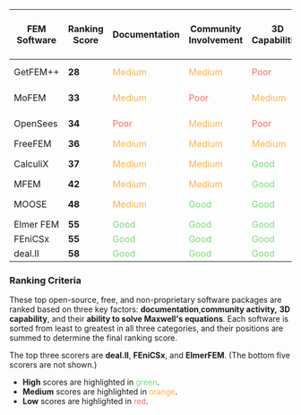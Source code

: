 
| FEM Software | Ranking Score | Documentation                             | Community Involvement                     | 3D Capabilities                           | Maxwell's Equations Capabilities          | Update Frequency                                 | Ease of Installation on Windows              | Has GUI                                | Language    |
| ------------ | ------------- | ----------------------------------------- | ----------------------------------------- | ----------------------------------------- | ----------------------------------------- | ------------------------------------------------ | -------------------------------------------- | -------------------------------------- | ----------- |
| GetFEM++     | **28**        | <span style="color:#ffb347">Medium</span> | <span style="color:#ffb347">Medium</span> | <span style="color:#ff6961">Poor</span>   | <span style="color:#ffb347">Medium</span> | <span style="color:#ffb347">Less Frequent</span> | <span style="color:#ff6961">Difficult</span> | <span style="color:#ff6961">No</span>  | C++         |
| MoFEM        | **33**        | <span style="color:#ffb347">Medium</span> | <span style="color:#ff6961">Poor</span>   | <span style="color:#ffb347">Medium</span> | <span style="color:#77dd77">Good</span>   | <span style="color:#ffb347">Less Frequent</span> | <span style="color:#ff6961">Difficult</span> | <span style="color:#ff6961">No</span>  | C++         |
| OpenSees     | **34**        | <span style="color:#ff6961">Poor</span>   | <span style="color:#ffb347">Medium</span> | <span style="color:#ff6961">Poor</span>   | <span style="color:#ff6961">Poor</span>   | <span style="color:#ffb347">Less Frequent</span> | <span style="color:#77dd77">Easy</span>      | <span style="color:#ff6961">No</span>  | C++         |
| FreeFEM      | **36**        | <span style="color:#ffb347">Medium</span> | <span style="color:#ffb347">Medium</span> | <span style="color:#ffb347">Medium</span> | <span style="color:#ffb347">Medium</span> | <span style="color:#77dd77">Frequent</span>      | <span style="color:#77dd77">Easy</span>      | <span style="color:#77dd77">Yes</span> | C++         |
| CalculiX     | **37**        | <span style="color:#ffb347">Medium</span> | <span style="color:#ffb347">Medium</span> | <span style="color:#77dd77">Good</span>   | <span style="color:#ff6961">Poor</span>   | <span style="color:#ffb347">Less Frequent</span> | <span style="color:#77dd77">Easy</span>      | <span style="color:#ff6961">No</span>  | C           |
| MFEM         | **42**        | <span style="color:#ffb347">Medium</span> | <span style="color:#ffb347">Medium</span> | <span style="color:#77dd77">Good</span>   | <span style="color:#77dd77">Good</span>   | <span style="color:#77dd77">Frequent</span>      | <span style="color:#77dd77">Easy</span>      | <span style="color:#ff6961">No</span>  | C++         |
| MOOSE        | **48**        | <span style="color:#ffb347">Medium</span> | <span style="color:#77dd77">Good</span>   | <span style="color:#77dd77">Good</span>   | <span style="color:#ffb347">Medium</span> | <span style="color:#ffb347">Less Frequent</span> | <span style="color:#77dd77">Easy</span>      | <span style="color:#77dd77">Yes</span> | C++         |
| Elmer FEM    | **55**        | <span style="color:#77dd77">Good</span>   | <span style="color:#77dd77">Good</span>   | <span style="color:#77dd77">Good</span>   | <span style="color:#77dd77">Good</span>   | <span style="color:#77dd77">Frequent</span>      | <span style="color:#77dd77">Easy</span>      | <span style="color:#77dd77">Yes</span> | ElmerScript |
| FEniCSx      | **55**        | <span style="color:#77dd77">Good</span>   | <span style="color:#77dd77">Good</span>   | <span style="color:#77dd77">Good</span>   | <span style="color:#77dd77">Good</span>   | <span style="color:#77dd77">Frequent</span>      | <span style="color:#ff6961">Difficult</span> | <span style="color:#ff6961">No</span>  | Python      |
| deal.II      | **58**        | <span style="color:#77dd77">Good</span>   | <span style="color:#77dd77">Good</span>   | <span style="color:#77dd77">Good</span>   | <span style="color:#77dd77">Good</span>   | <span style="color:#77dd77">Frequent</span>      | <span style="color:#ff6961">Difficult</span> | <span style="color:#ff6961">No</span>  | C++         |

### Ranking Criteria
These top open-source, free, and non-proprietary software packages are ranked based on three key factors: **documentation**,**community activity,** **3D capability**, and their **ability to solve Maxwell's equations**. Each software is sorted from least to greatest in all three categories, and their positions are summed to determine the final ranking score.

The top three scorers are **deal.II**, **FEniCSx**, and **ElmerFEM**. (The bottom five scorers are not shown.)

- **High** scores are highlighted in <span style="color:#77dd77">green</span>.
- **Medium** scores are highlighted in <span style="color:#ffb347">orange</span>.
- **Low** scores are highlighted in <span style="color:#ff6961">red</span>.
